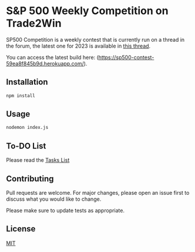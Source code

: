 # S&P 500 Weekly Competition on Trade2Win

SP500 Competition is a weekly contest that is currently run on a thread in the forum, the latest one for 2023 is available in [this thread](https://www.trade2win.com/threads/s-p500-weekly-forecasting-competition-for-2023.241639/).

You can access the latest build here: (https://sp500-contest-59ea8f845b9d.herokuapp.com/).

## Installation

```bash
npm install
```

## Usage

```bash
nodemon index.js
```

## To-DO List

Please read the [Tasks List](./TASKS.md)

## Contributing

Pull requests are welcome. For major changes, please open an issue first
to discuss what you would like to change.

Please make sure to update tests as appropriate.

## License

[MIT](https://choosealicense.com/licenses/mit/)
